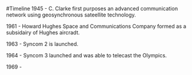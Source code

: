 #Timeline
1945 - C. Clarke first purposes an advanced communication network using geosynchronous sateellite technology.

1961 - Howard Hughes Space and Communications Company formed as a subsidairy of Hughes aircradt.

1963 - Syncom 2 is launched.

1964 - Syncom 3 launched and was able to telecast the Olympics.

1969 - 
